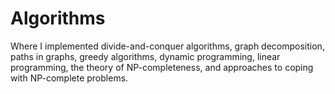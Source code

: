 # Algorithms
Where I implemented divide-and-conquer algorithms, graph decomposition, paths in graphs, greedy algorithms, dynamic programming, linear programming, the theory of NP-completeness, and approaches to coping with NP-complete problems.
